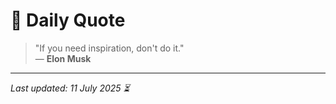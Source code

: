# 📜 Daily Quote

> "If you need inspiration, don't do it."  
> — **Elon Musk**

---

_Last updated: 11 July 2025 ⏳_
